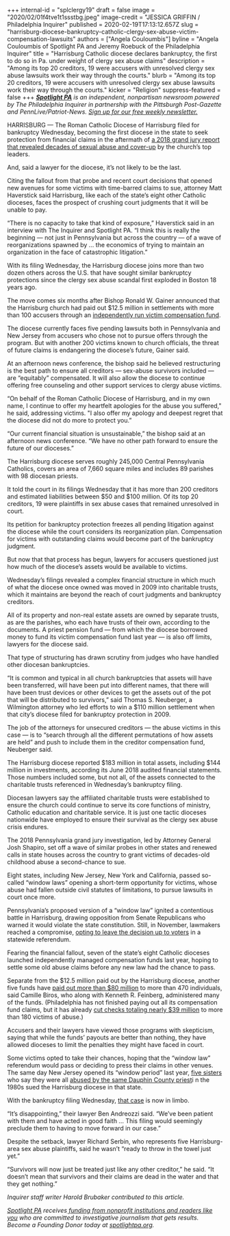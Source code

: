 +++
internal-id = "splclergy19"
draft = false
image = "2020/02/01f4tve1t1ssstbg.jpeg"
image-credit = "JESSICA GRIFFIN / Philadelphia Inquirer"
published = 2020-02-19T17:13:12.657Z
slug = "harrisburg-diocese-bankruptcy-catholic-clergy-sex-abuse-victim-compensation-lawsuits"
authors = ["Angela Couloumbis"]
byline = "Angela Couloumbis of Spotlight PA and Jeremy Roebuck of the Philadelphia Inquirer"
title = "Harrisburg Catholic diocese declares bankruptcy, the first to do so in Pa. under weight of clergy sex abuse claims"
description = "Among its top 20 creditors, 19 were accusers with unresolved clergy sex abuse lawsuits work their way through the courts."
blurb = "Among its top 20 creditors, 19 were accusers with unresolved clergy sex abuse lawsuits work their way through the courts."
kicker = "Religion"
suppress-featured = false
+++
***[Spotlight PA](https://www.spotlightpa.org/)** is an independent, nonpartisan newsroom powered by The Philadelphia Inquirer in partnership with the Pittsburgh Post-Gazette and PennLive/Patriot-News. [Sign up for our free weekly newsletter.](https://www.spotlightpa.org/newsletters/)*

HARRISBURG — The Roman Catholic Diocese of Harrisburg filed for bankruptcy Wednesday, becoming the first diocese in the state to seek protection from financial claims in the aftermath of [a 2018 grand jury report that revealed decades of sexual abuse and cover-up](https://web.archive.org/20200102185658/https://www.inquirer.com/philly/news/catholic-church-sex-abuse-clergy-pennsylvania-grand-jury-report-released-names-20180814.html "https\://www.inquirer.com/philly/news/catholic-church-sex-abuse-clergy-pennsylvania-grand-jury-report-released-names-20180814.html") by the church’s top leaders.

And, said a lawyer for the diocese, it’s not likely to be the last.

Citing the fallout from that probe and recent court decisions that opened new avenues for some victims with time-barred claims to sue, attorney Matt Haverstick said Harrisburg, like each of the state’s eight other Catholic dioceses, faces the prospect of crushing court judgments that it will be unable to pay.

“There is no capacity to take that kind of exposure,” Haverstick said in an interview with The Inquirer and Spotlight PA. “I think this is really the beginning — not just in Pennsylvania but across the country — of a wave of reorganizations spawned by … the economics of trying to maintain an organization in the face of catastrophic litigation.”

With its filing Wednesday, the Harrisburg diocese joins more than two dozen others across the U.S. that have sought similar bankruptcy protections since the clergy sex abuse scandal first exploded in Boston 18 years ago.

The move comes six months after Bishop Ronald W. Gainer announced that the Harrisburg church had paid out $12.5 million in settlements with more than 100 accusers through an [independently run victim compensation fund](https://web.archive.org/20200219210746/https://www.inquirer.com/philly/business/catholic-archdiocese-philadelphia-priest-sexual-abuse-compensation-fund-20181108.html "https\://www.inquirer.com/philly/business/catholic-archdiocese-philadelphia-priest-sexual-abuse-compensation-fund-20181108.html").

The diocese currently faces five pending lawsuits both in Pennsylvania and New Jersey from accusers who chose not to pursue offers through the program. But with another 200 victims known to church officials, the threat of future claims is endangering the diocese’s future, Gainer said.

At an afternoon news conference, the bishop said he believed restructuring is the best path to ensure all creditors — sex-abuse survivors included — are “equitably” compensated. It will also allow the diocese to continue offering free counseling and other support services to clergy abuse victims.

“On behalf of the Roman Catholic Diocese of Harrisburg, and in my own name, I continue to offer my heartfelt apologies for the abuse you suffered," he said, addressing victims. "I also offer my apology and deepest regret that the diocese did not do more to protect you.”

“Our current financial situation is unsustainable,” the bishop said at an afternoon news conference. “We have no other path forward to ensure the future of our dioceses.”

<script src="https://www.spotlightpa.org/embed.js" async></script><div data-spl-embed-version="1" data-spl-src="https://www.spotlightpa.org/embeds/newsletter/"></div>

The Harrisburg diocese serves roughly 245,000 Central Pennsylvania Catholics, covers an area of 7,660 square miles and includes 89 parishes with 98 diocesan priests.

It told the court in its filings Wednesday that it has more than 200 creditors and estimated liabilities between $50 and $100 million. Of its top 20 creditors, 19 were plaintiffs in sex abuse cases that remained unresolved in court.

Its petition for bankruptcy protection freezes all pending litigation against the diocese while the court considers its reorganization plan. Compensation for victims with outstanding claims would become part of the bankruptcy judgment.

But now that that process has begun, lawyers for accusers questioned just how much of the diocese’s assets would be available to victims.

Wednesday’s filings revealed a complex financial structure in which much of what the diocese once owned was moved in 2009 into charitable trusts, which it maintains are beyond the reach of court judgments and bankruptcy creditors.

All of its property and non-real estate assets are owned by separate trusts, as are the parishes, who each have trusts of their own, according to the documents. A priest pension fund — from which the diocese borrowed money to fund its victim compensation fund last year — is also off limits, lawyers for the diocese said.

That type of structuring has drawn scrutiny from judges who have handled other diocesan bankruptcies.

“It is common and typical in all church bankruptcies that assets will have been transferred, will have been put into different names, that there will have been trust devices or other devices to get the assets out of the pot that will be distributed to survivors,” said Thomas S. Neuberger, a Wilmington attorney who led efforts to win a $110 million settlement when that city’s diocese filed for bankruptcy protection in 2009.

The job of the attorneys for unsecured creditors — the abuse victims in this case — is to “search through all the different permutations of how assets are held” and push to include them in the creditor compensation fund, Neuberger said.

The Harrisburg diocese reported $183 million in total assets, including $144 million in investments, according its June 2018 audited financial statements. Those numbers included some, but not all, of the assets connected to the charitable trusts referenced in Wednesday’s bankruptcy filing.

Diocesan lawyers say the affiliated charitable trusts were established to ensure the church could continue to serve its core functions of ministry, Catholic education and charitable service. It is just one tactic dioceses nationwide have employed to ensure their survival as the clergy sex abuse crisis endures.

The 2018 Pennsylvania grand jury investigation, led by Attorney General Josh Shapiro, set off a wave of similar probes in other states and renewed calls in state houses across the country to grant victims of decades-old childhood abuse a second-chance to sue.

Eight states, including New Jersey, New York and California, passed so-called “window laws” opening a short-term opportunity for victims, whose abuse had fallen outside civil statutes of limitations, to pursue lawsuits in court once more.

Pennsylvania’s proposed version of a “window law” ignited a contentious battle in Harrisburg, drawing opposition from Senate Republicans who warned it would violate the state constitution. Still, in November, lawmakers reached a compromise, [opting to leave the decision up to voters](https://web.archive.org/20200103123554/https://www.inquirer.com/politics/pennsylvania/pennsylvania-child-sexual-abuse-bill-statute-of-limitations-legislature-20191121.html "https\://www.inquirer.com/politics/pennsylvania/pennsylvania-child-sexual-abuse-bill-statute-of-limitations-legislature-20191121.html") in a statewide referendum.

Fearing the financial fallout, seven of the state’s eight Catholic dioceses launched independently managed compensation funds last year, hoping to settle some old abuse claims before any new law had the chance to pass.

Separate from the $12.5 million paid out by the Harrisburg diocese, another five funds have [paid out more than $80 million](https://web.archive.org/20200219210741/https://www.inquirer.com/news/pennsylvania/pennsylvania-catholic-church-sexual-abuse-payments-20191226.html "https\://www.inquirer.com/news/pennsylvania/pennsylvania-catholic-church-sexual-abuse-payments-20191226.html") to more than 470 individuals, said Camille Biros, who along with Kenneth R. Feinberg, administered many of the funds. (Philadelphia has not finished paying out all its compensation fund claims, but it has already [cut checks totaling nearly $39 million](https://web.archive.org/20200206213544/https://www.inquirer.com/opinion/clergy-abuse-pa-reparations-program-archdiocese-of-philadelphia-maria-panaritis-20200206.html "https\://www.inquirer.com/opinion/clergy-abuse-pa-reparations-program-archdiocese-of-philadelphia-maria-panaritis-20200206.html") to more than 180 victims of abuse.)

Accusers and their lawyers have viewed those programs with skepticism, saying that while the funds’ payouts are better than nothing, they have allowed dioceses to limit the penalties they might have faced in court.

Some victims opted to take their chances, hoping that the “window law” referendum would pass or deciding to press their claims in other venues. The same day New Jersey opened its “window period” last year, [five sisters](https://web.archive.org/20200804065710/https://www.inquirer.com/news/inq/catholic-church-sex-abuse-how-one-pennsylvania-priest-terrorized-five-sisters-20180920.html "https\://www.inquirer.com/news/inq/catholic-church-sex-abuse-how-one-pennsylvania-priest-terrorized-five-sisters-20180920.html") who say they were all [abused by the same Dauphin County priest](https://web.archive.org/20200804065710/https://www.inquirer.com/news/inq/catholic-church-sex-abuse-how-one-pennsylvania-priest-terrorized-five-sisters-20180920.html "https\://www.inquirer.com/news/inq/catholic-church-sex-abuse-how-one-pennsylvania-priest-terrorized-five-sisters-20180920.html")i n the 1980s sued the Harrisburg diocese in that state.

With the bankruptcy filing Wednesday, [that case](https://web.archive.org/20200219210759/https://www.inquirer.com/news/new-jersey-sex-abuse-lawsuits-dioceses-camden-philadelphia-mccarrick-fortney-boy-scouts-20191203.html "https\://www.inquirer.com/news/new-jersey-sex-abuse-lawsuits-dioceses-camden-philadelphia-mccarrick-fortney-boy-scouts-20191203.html") is now in limbo.

“It’s disappointing,” their lawyer Ben Andreozzi said. “We’ve been patient with them and have acted in good faith … This filing would seemingly preclude them to having to move forward in our case.”

Despite the setback, lawyer Richard Serbin, who represents five Harrisburg-area sex abuse plaintiffs, said he wasn’t “ready to throw in the towel just yet.”

“Survivors will now just be treated just like any other creditor,” he said. “It doesn’t mean that survivors and their claims are dead in the water and that they get nothing.”

*Inquirer staff writer Harold Brubaker contributed to this article.*

*[Spotlight PA](https://www.spotlightpa.org/) receives[ funding from nonprofit institutions and readers like you](https://www.spotlightpa.org/support) who are committed to investigative journalism that gets results. Become a Founding Donor today at [spotlightpa.org](https://www.spotlightpa.org/).*
